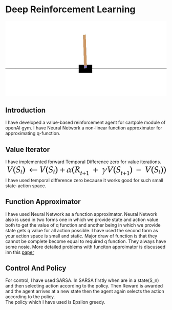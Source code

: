 # Deep Reinforcement Learning

![Image of Cartpole](Image/cartPole.gif)

## Introduction
I have developed a value-based reinforcement agent for cartpole module of openAI gym. I have Neural Network a non-linear function approximator for approximating q-function. 

## Value Iterator 
I have implemented forward Temporal Difference zero for value iterations. 
![Image of Value Iterator](Image/TD(0).png)
I have used temporal difference zero because it works good for such small state-action space.
 
## Function Approximator
I have used Neural Network as a function approximator. Neural Network also is used in two forms one in which we provide state and action value both to get the value of q function and another being in which we provide state gets q value for all action possible. I have used the second form as your action space is small and static.
Major draw of function is that they cannot be complete become equal to required q function. They always have some nosie. More detailed problems with funciton approimator is discussed inn this [paper](https://www.ri.cmu.edu/pub_files/pub1/thrun_sebastian_1993_1/thrun_sebastian_1993_1.pdf)

## Control And Policy
For control, I have used SARSA. In SARSA firstly when are in a state(S_n)  and then selecting action according to the policy. Then Reward is awarded and the agent arrives at a new state then the agent again selects the action according to the policy.  
The policy which I have used is Epsilon greedy. 

